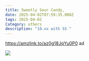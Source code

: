 ```yaml
---
title: Sweetly Sour Candy,
date: 2025-04-02T07:59:35.008Z
tags: 2025-04-02
Category: others
description: "10.xx with SS "
---
```

<!--StartFragment-->

https://amzlink.to/az0g18JqYu0P0 ad

<!--EndFragment--><!--StartFragment-->

![](https://m.media-amazon.com/images/I/812FbDCg9pL._SL1500_.jpg)

<!--EndFragment-->